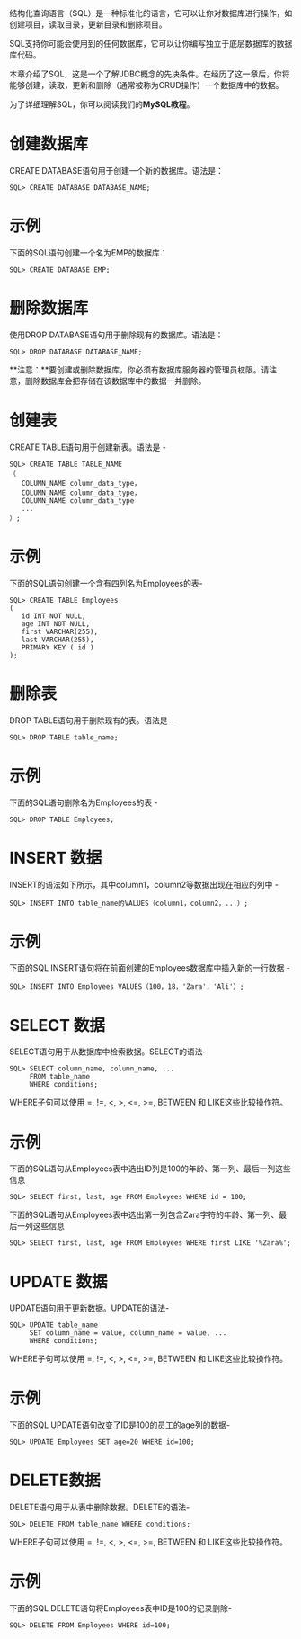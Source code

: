 结构化查询语言（SQL）是一种标准化的语言，它可以让你对数据库进行操作，如创建项目，读取目录，更新目录和删除项目。

SQL支持你可能会使用到的任何数据库，它可以让你编写独立于底层数据库的数据库代码。

本章介绍了SQL，这是一个了解JDBC概念的先决条件。在经历了这一章后，你将能够创建，读取，更新和删除（通常被称为CRUD操作）一个数据库中的数据。

为了详细理解SQL，你可以阅读我们的**MySQL教程**。

# 创建数据库 #

CREATE DATABASE语句用于创建一个新的数据库。语法是：

```
SQL> CREATE DATABASE DATABASE_NAME;
```

# 示例 #
下面的SQL语句创建一个名为EMP的数据库：

```
SQL> CREATE DATABASE EMP;
```

# 删除数据库 #

使用DROP DATABASE语句用于删除现有的数据库。语法是：

```
SQL> DROP DATABASE DATABASE_NAME;
```

**注意：**要创建或删除数据库，你必须有数据库服务器的管理员权限。请注意，删除数据库会把存储在该数据库中的数据一并删除。

# 创建表 #

CREATE TABLE语句用于创建新表。语法是 - 

```
SQL> CREATE TABLE TABLE_NAME
（
   COLUMN_NAME column_data_type，
   COLUMN_NAME column_data_type，
   COLUMN_NAME column_data_type
   ...
）;
```

# 示例 #

下面的SQL语句创建一个含有四列名为Employees的表-

```
SQL> CREATE TABLE Employees
(
   id INT NOT NULL,
   age INT NOT NULL,
   first VARCHAR(255),
   last VARCHAR(255),
   PRIMARY KEY ( id )
);
```

# 删除表 #

DROP TABLE语句用于删除现有的表。语法是 - 

```
SQL> DROP TABLE table_name;
```

# 示例 #
下面的SQL语句删除名为Employees的表 - 

```
SQL> DROP TABLE Employees;
```

# INSERT 数据 #
INSERT的语法如下所示，其中column1，column2等数据出现在相应的列中 - 

```
SQL> INSERT INTO table_name的VALUES（column1，column2，...）;
```

# 示例 #

下面的SQL INSERT语句将在前面创建的Employees数据库中插入新的一行数据 - 

```
SQL> INSERT INTO Employees VALUES（100，18，'Zara'，'Ali'）;
```

# SELECT 数据 #

SELECT语句用于从数据库中检索数据。SELECT的语法-

```
SQL> SELECT column_name, column_name, ...
     FROM table_name
     WHERE conditions;
```

WHERE子句可以使用 =, !=, <, >, <=, >=, BETWEEN 和 LIKE这些比较操作符。

# 示例 #

下面的SQL语句从Employees表中选出ID列是100的年龄、第一列、最后一列这些信息

```
SQL> SELECT first, last, age FROM Employees WHERE id = 100;
```

下面的SQL语句从Employees表中选出第一列包含Zara字符的年龄、第一列、最后一列这些信息

```
SQL> SELECT first, last, age FROM Employees WHERE first LIKE '%Zara%';
```

# UPDATE 数据 #

UPDATE语句用于更新数据。UPDATE的语法-

```
SQL> UPDATE table_name
     SET column_name = value, column_name = value, ...
     WHERE conditions;
```

WHERE子句可以使用 =, !=, <, >, <=, >=, BETWEEN 和 LIKE这些比较操作符。

# 示例 #

下面的SQL UPDATE语句改变了ID是100的员工的age列的数据-

```
SQL> UPDATE Employees SET age=20 WHERE id=100;
```

# DELETE数据 #

DELETE语句用于从表中删除数据。DELETE的语法-

```
SQL> DELETE FROM table_name WHERE conditions;
```

WHERE子句可以使用 =, !=, <, >, <=, >=, BETWEEN 和 LIKE这些比较操作符。

# 示例 #

下面的SQL DELETE语句将Employees表中ID是100的记录删除-

```
SQL> DELETE FROM Employees WHERE id=100;
```

